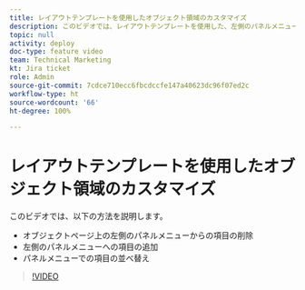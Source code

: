 ```yaml
---
title: レイアウトテンプレートを使用したオブジェクト領域のカスタマイズ
description: このビデオでは、レイアウトテンプレートを使用した、左側のパネルメニューでの項目の追加、削除および並べ替え方法を説明します。
topic: null
activity: deploy
doc-type: feature video
team: Technical Marketing
kt: Jira ticket
role: Admin
source-git-commit: 7cdce710ecc6fbcdccfe147a40623dc96f07ed2c
workflow-type: ht
source-wordcount: '66'
ht-degree: 100%

---
```


# レイアウトテンプレートを使用したオブジェクト領域のカスタマイズ

このビデオでは、以下の方法を説明します。

* オブジェクトページ上の左側のパネルメニューからの項目の削除
* 左側のパネルメニューへの項目の追加
* パネルメニューでの項目の並べ替え

>[!VIDEO](https://video.tv.adobe.com/v/335075/?quality=12)
